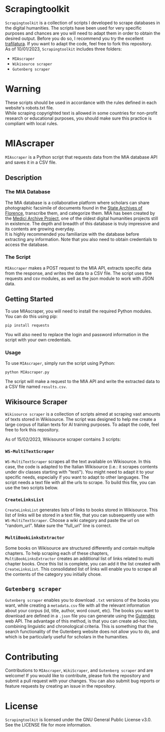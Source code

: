 # Scrapingtoolkit 
`Scrapingtoolkit` is a collection of scripts I developed to scrape databases in the digital humanities. The scripts have been used for very specific purposes and chances are you will need to adapt them in order to obtain the desired output. Before you do so, I recommend you try the excellent [trafilatura](https://github.com/adbar/trafilatura). If you want to adapt the code, feel free to fork this repository.   
As of 10/01/2023, `Scrapingtoolkit` includes three folders:
 - `MIAscraper`
 - `Wikisource scraper`
 - `Gutenberg scraper` 

# Warning
These scripts should be used in accordance with the rules defined in each website's robots.txt file.  
While scraping copyrighted text is allowed in some countries for non-profit research or educational purposes, you should make sure this practice is compliant with local rules. 

# MIAscraper
`MIAscraper` is a Python script that requests data from the MIA database API and saves it in a CSV file.

## Description
### The MIA Database
The MIA database is a collaborative platform where scholars can share photographic facsimile of documents found in the [State Archives of Florence](https://archiviodistatofirenze.cultura.gov.it/asfi/home), transcribe them, and categorize them. MIA has been created by the [Medici Archive Project](https://www.medici.org), one of the oldest digital humanities projects still in existence. The depth and breadth of this database is truly impressive and its contents are growing everyday.  
It is highly recommended you familiarize with the database before extracting any information. Note that you also need to obtain credentials to access the database.  

### The Script 
`MIAscraper` makes a POST request to the MIA API, extracts specific data from the response, and writes the data to a CSV file. The script uses the requests and csv modules, as well as the json module to work with JSON data.

## Getting Started
To use MIAscraper, you will need to install the required Python modules. You can do this using pip:

```
pip install requests
```

You will also need to replace the login and password information in the script with your own credentials.

### Usage

To use `MIAscraper`, simply run the script using Python:

```
python MIAscraper.py
```

The script will make a request to the MIA API and write the extracted data to a CSV file named `results.csv`.

## Wikisource Scraper
`Wikisource scraper` is a collection of scripts aimed at scraping vast amounts of texts stored in Wikisource. The script was designed to help me create a large corpus of Italian texts for AI training purposes. To adapt the code, feel free to fork this repository. 

As of 15/02/2023, Wikisource scraper contains 3 scripts:

### `WS-MultiTextScraper`
`WS-MultiTextScraper` scrapes all the text available on Wikisource. In this case, the code is adapted to the Italian Wikisource (i.e.: it scrapes contents under div classes starting with "testi"). You might need to adapt it to your specific needs, especially if you want to adapt to other languages. The script needs a text file with all the urls to scrape. To build this file, you can use the two scripts below.

### `CreateLinksList`
`CreateLinksList` generates lists of links to books stored in Wikisource. This list of links will be stored in a text file, that you can subsequently use with `WS-MultiTextScraper`. Choose a wiki category and paste the url on "random_url". Make sure the "full_url" line is correct.  

### `MultiBookLinksExtractor`
Some books on Wikisource are structured differently and contain multiple chapters. To help scraping each of these chapters, `MultiBookLinksExtractor` creates an additional list of links related to multi chapter books. Once this list is complete, you can add it the list created with `CreateLinksList`. This consolidated list of links will enable you to scrape all the contents of the category you initially chose.

## `Gutenberg scraper`
`Gutenberg scraper` enables you to download `.txt` versions of the books you want, while creating a `metadata.csv` file with all the relevant information about your corpus (id, title, author, word count, etc). The books you want to download are defined in a `.json` file you can generate using the [Gutendex](https://github.com/garethbjohnson/gutendex) web API. The advantage of this method, is that you can create ad-hoc lists, combining linguistic and chronological criteria. This is something that the search functionality of the Gutenberg website does not allow you to do, and which is be particularly useful for scholars in the humanities.

# Contributing
Contributions to `MIAscraper`, `WikiScraper`, and `Gutenberg scraper` and are welcome! If you would like to contribute, please fork the repository and submit a pull request with your changes. You can also submit bug reports or feature requests by creating an issue in the repository.

# License
`Scrapingtoolkit` is licensed under the GNU General Public License v3.0. See the LICENSE file for more information.
